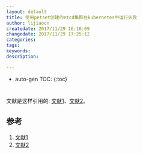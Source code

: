 ```yaml
---
layout: default
title: 使用petset创建的etcd集群在kubernetes中运行失败
author: lijiaocn
createdate: 2017/11/29 16:16:09
changedate: 2017/11/29 17:25:12
categories:
tags:
keywords:
description: 

---
```


* auto-gen TOC:
{:toc}

# 

文献是这样引用的: [文献1][1]、[文献2][2]。

## 参考

1. [文献1][1]
2. [文献2][2]

[1]: 1.com  "文献1" 
[2]: 2.com  "文献1" 
